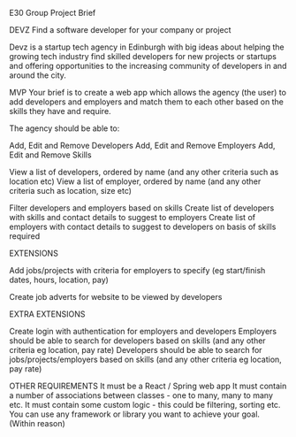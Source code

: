 E30 Group Project Brief

DEVZ
Find a software developer for your company or project

Devz is a startup tech agency in Edinburgh with big ideas about helping the growing tech industry find skilled developers for new projects or startups and offering opportunities to the increasing community of developers in and around the city.

MVP
Your brief is to create a web app which allows the agency (the user) to add developers and employers and match them to each other based on the skills they have and require.

The agency should be able to:

Add, Edit and Remove Developers
Add, Edit and Remove Employers
Add, Edit and Remove Skills

View a list of developers, ordered by name (and any other criteria such as location etc)
View a list of employer, ordered by name (and any other criteria such as location, size etc)

Filter developers and employers based on skills
Create list of developers with skills and contact details to suggest to employers
Create list of employers with contact details to suggest to developers on basis of skills required


EXTENSIONS

Add jobs/projects with criteria for employers to specify (eg start/finish dates, hours, location, pay)

Create job adverts for website to be viewed by developers

EXTRA EXTENSIONS

Create login with authentication for employers and developers
Employers should be able to search for developers based on skills (and any other criteria eg location, pay rate)
Developers should be able to search for jobs/projects/employers based on skills (and any other criteria eg location, pay rate)

OTHER REQUIREMENTS
It must be a React / Spring web app
It must contain a number of associations between classes - one to many, many to many etc.
It must contain some custom logic - this could be filtering, sorting etc.
You can use any framework or library you want to achieve your goal. (Within reason)

